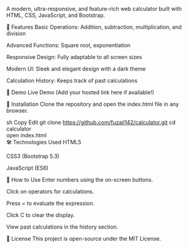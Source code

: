 A modern, ultra-responsive, and feature-rich web calculator built with HTML, CSS, JavaScript, and Bootstrap.

🌟 Features
Basic Operations: Addition, subtraction, multiplication, and division

Advanced Functions: Square root, exponentiation

Responsive Design: Fully adaptable to all screen sizes

Modern UI: Sleek and elegant design with a dark theme

Calculation History: Keeps track of past calculations

🚀 Demo
Live Demo (Add your hosted link here if available!)

📂 Installation
Clone the repository and open the index.html file in any browser.

sh
Copy
Edit
git clone https://github.com/fuzail142/calculator.git
cd calculator  
open index.html  
🛠️ Technologies Used
HTML5

CSS3 (Bootstrap 5.3)

JavaScript (ES6)

🎯 How to Use
Enter numbers using the on-screen buttons.

Click on operators for calculations.

Press = to evaluate the expression.

Click C to clear the display.

View past calculations in the history section.

📜 License
This project is open-source under the MIT License.
